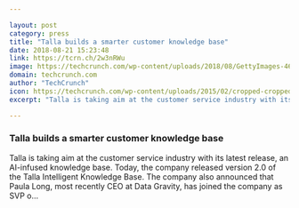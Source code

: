 ```yaml
---

layout: post
category: press
title: "Talla builds a smarter customer knowledge base"
date: 2018-08-21 15:23:48
link: https://tcrn.ch/2w3nRWu
image: https://techcrunch.com/wp-content/uploads/2018/08/GettyImages-468840865.jpg?w=600
domain: techcrunch.com
author: "TechCrunch"
icon: https://techcrunch.com/wp-content/uploads/2015/02/cropped-cropped-favicon-gradient.png?w=180
excerpt: "Talla is taking aim at the customer service industry with its latest release, an AI-infused knowledge base. Today, the company released version 2.0 of the Talla Intelligent Knowledge Base. The company also announced that Paula Long, most recently CEO at Data Gravity, has joined the company as SVP o…"

---
```


### Talla builds a smarter customer knowledge base

Talla is taking aim at the customer service industry with its latest release, an AI-infused knowledge base. Today, the company released version 2.0 of the Talla Intelligent Knowledge Base. The company also announced that Paula Long, most recently CEO at Data Gravity, has joined the company as SVP o…